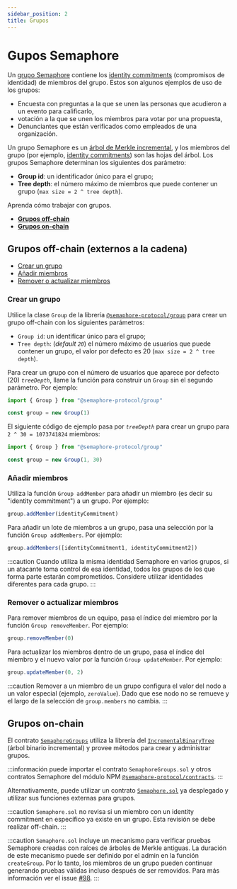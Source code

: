 ```yaml
---
sidebar_position: 2
title: Grupos
---
```


# Gupos Semaphore

Un [grupo Semaphore](/docs/glossary/#semaphore-group) contiene los [identity commitments](/docs/glossary/#identity-commitment) (compromisos de identidad) de miembros del grupo.
Estos son algunos ejemplos de uso de los grupos:

-   Encuesta con preguntas a la que se unen las personas que acudieron a un evento para calificarlo,
-   votación a la que se unen los miembros para votar por una propuesta,
-   Denunciantes que están verificados como empleados de una organización.

Un grupo Semaphore es un [árbol de Merkle incremental](/docs/glossary/#incremental-merkle-tree), y los miembros del grupo (por ejemplo, [identity commitments](/docs/glossary/#identity-commitments)) son las hojas del árbol.
Los grupos Semaphore determinan los siguientes dos parámetro:

-   **Group id**: un identificador único para el grupo;
-   **Tree depth**: el número máximo de miembros que puede contener un grupo (`max size = 2 ^ tree depth`).

Aprenda cómo trabajar con grupos.

-   [**Grupos off-chain**](#off-chain-groups)
-   [**Grupos on-chain**](#on-chain-groups)

## Grupos off-chain (externos a la cadena)

-   [Crear un grupo](#create-a-group)
-   [Añadir miembros](#add-members)
-   [Remover o actualizar miembros](#remove-or-update-members)

### Crear un grupo

Utilice la clase `Group` de la librería [`@semaphore-protocol/group`](https://github.com/semaphore-protocol/semaphore/blob/main/packages/group) para crear un grupo off-chain con los siguientes parámetros:

-   `Group id`: un identificar único para el grupo;
-   `Tree depth`: (_default `20`_) el número máximo de usuarios que puede contener un grupo, el valor por defecto es 20 (`max size = 2 ^ tree depth`).

Para crear un grupo con el número de usuarios que aparece por defecto (20) _`treeDepth`_, llame la función para construir un `Group` sin el segundo parámetro. Por ejemplo:

```ts
import { Group } from "@semaphore-protocol/group"

const group = new Group(1)
```

El siguiente código de ejemplo pasa por _`treeDepth`_ para crear un grupo para `2 ^ 30 = 1073741824` miembros:

```ts
import { Group } from "@semaphore-protocol/group"

const group = new Group(1, 30)
```

### Añadir miembros

Utiliza la función `Group addMember` para añadir un miembro (es decir su "identity commitment") a un grupo. Por ejemplo:

```ts
group.addMember(identityCommitment)
```

Para añadir un lote de miembros a un grupo, pasa una selección por la función `Group addMembers`. Por ejemplo:

```ts
group.addMembers([identityCommitment1, identityCommitment2])
```

:::caution
Cuando utiliza la misma identidad Semaphore en varios grupos, si un atacante toma control de esa identidad, todos los grupos de los que forma parte estarán comprometidos. Considere utilizar identidades diferentes para cada grupo.
:::

### Remover o actualizar miembros

Para remover miembros de un equipo, pasa el índice del miembro por la función `Group removeMember`. Por ejemplo:

```ts
group.removeMember(0)
```

Para actualizar los miembros dentro de un grupo, pasa el índice del miembro y el nuevo valor por la función `Group updateMember`. Por ejemplo:

```ts
group.updateMember(0, 2)
```

:::caution
Remover a un miembro de un grupo configura el valor del nodo a un valor especial (ejemplo, `zeroValue`).
Dado que ese nodo no se remueve y el largo de la selección de `group.members` no cambia.
:::

## Grupos on-chain

El contrato [`SemaphoreGroups`](https://github.com/semaphore-protocol/semaphore/blob/main/packages/contracts/contracts/base/SemaphoreGroups.sol) utiliza la librería del [`IncrementalBinaryTree`](https://github.com/privacy-scaling-explorations/zk-kit/blob/main/packages/incremental-merkle-tree.sol/contracts/IncrementalBinaryTree.sol) (árbol binario incremental) y provee métodos para crear y administrar grupos.

:::información
puede importar el contrato `SemaphoreGroups.sol` y otros contratos Semaphore del módulo NPM [`@semaphore-protocol/contracts`](https://github.com/semaphore-protocol/semaphore/tree/main/packages/contracts).
:::

Alternativamente, puede utilizar un contrato [`Semaphore.sol`](https://github.com/semaphore-protocol/semaphore/blob/main/packages/contracts/contracts/Semaphore.sol) ya desplegado y utilizar sus funciones externas para grupos.

:::caution
`Semaphore.sol` no revisa si un miembro con un identity commitment en específico ya existe en un grupo. Esta revisión se debe realizar off-chain.
:::

:::caution
`Semaphore.sol` incluye un mecanismo para verificar pruebas Semaphore creadas con raíces de árboles de Merkle antiguas. La duración de este mecanismo puede ser definido por el admin en la función `createGroup`. Por lo tanto, los miembros de un grupo pueden continuar generando pruebas válidas incluso después de ser removidos. Para más información ver el issue [#98](https://github.com/semaphore-protocol/semaphore/issues/98).
:::

